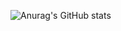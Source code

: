 ![Anurag's GitHub stats](https://github-readme-stats.vercel.app/api?username=yugahee&show_icons=true&theme=buefy)
